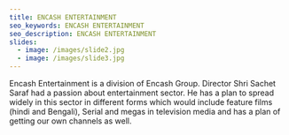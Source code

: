 ```yaml
---
title: ENCASH ENTERTAINMENT
seo_keywords: ENCASH ENTERTAINMENT
seo_description: ENCASH ENTERTAINMENT
slides:
  - image: /images/slide2.jpg
  - image: /images/slide3.jpg
---
```


Encash Entertainment is a division of Encash Group. Director Shri Sachet Saraf had a passion about entertainment sector. He has a plan to spread widely in this sector in different forms which would include feature films (hindi and Bengali), Serial and megas in television media and has a plan of getting our own channels as well.
